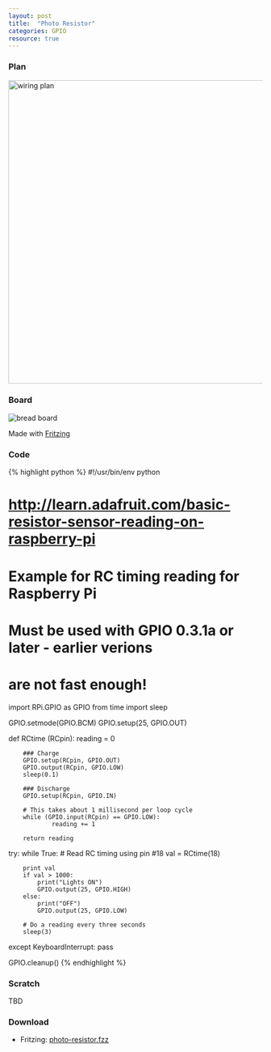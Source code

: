 ```yaml
---
layout: post
title:  "Photo Resistor"
categories: GPIO
resource: true
---
```


### Plan

<div class="schaltplan">
	<img src="/images/fritzing/photo-resistor_Schaltplan.svg" width="800" height="600" alt="wiring plan" /><br />
</div>

### Board

![bread board](/images/fritzing/photo-resistor_Steckplatine.svg)

<p class="advert">Made with <a href="http://fritzing.org">Fritzing</a></p>

### Code

{% highlight python %}
#!/usr/bin/env python

# http://learn.adafruit.com/basic-resistor-sensor-reading-on-raspberry-pi

# Example for RC timing reading for Raspberry Pi
# Must be used with GPIO 0.3.1a or later - earlier verions
# are not fast enough!

import RPi.GPIO as GPIO
from time import sleep

GPIO.setmode(GPIO.BCM)
GPIO.setup(25, GPIO.OUT)

def RCtime (RCpin):
        reading = 0

        ### Charge
        GPIO.setup(RCpin, GPIO.OUT)
        GPIO.output(RCpin, GPIO.LOW)
        sleep(0.1)

		### Discharge
        GPIO.setup(RCpin, GPIO.IN)

        # This takes about 1 millisecond per loop cycle
        while (GPIO.input(RCpin) == GPIO.LOW):
                reading += 1

        return reading

try:
    while True:
        # Read RC timing using pin #18
        val = RCtime(18)

        print val
        if val > 1000:
            print("Lights ON")
            GPIO.output(25, GPIO.HIGH)
        else:
            print("OFF")
            GPIO.output(25, GPIO.LOW)

        # Do a reading every three seconds
        sleep(3)

except KeyboardInterrupt:
    pass

GPIO.cleanup()
{% endhighlight %}

### Scratch

TBD

### Download

* Fritzing: [photo-resistor.fzz](/images/fritzing/photo-resistor.fzz)
